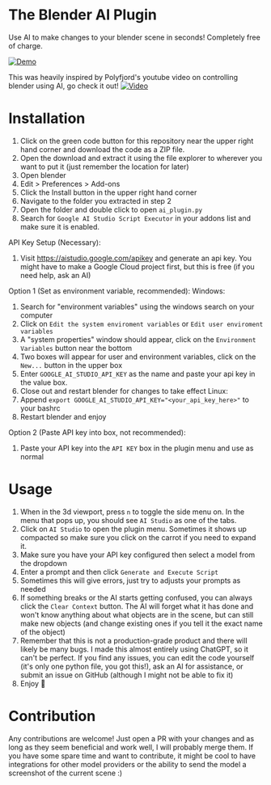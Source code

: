 # The Blender AI Plugin

Use AI to make changes to your blender scene in seconds! Completely free of charge.

[![Demo]((https://github.com/Trickshotblaster/blender-ai-plugin/raw/refs/heads/main/demo.mp4))](https://github.com/Trickshotblaster/blender-ai-plugin/raw/refs/heads/main/demo.mp4)

This was heavily inspired by Polyfjord's youtube video on controlling blender using AI, go check it out!
[![Video]((https://www.youtube.com/watch?v=ytomieYqUCQ))](https://www.youtube.com/watch?v=ytomieYqUCQ)

# Installation

1) Click on the green code button for this repository near the upper right hand corner and download the code as a ZIP file.
2) Open the download and extract it using the file explorer to wherever you want to put it (just remember the location for later)
3) Open blender
4) Edit > Preferences > Add-ons
5) Click the Install button in the upper right hand corner
6) Navigate to the folder you extracted in step 2
7) Open the folder and double click to open ```ai_plugin.py```
8) Search for ```Google AI Studio Script Executor``` in your addons list and make sure it is enabled.

API Key Setup (Necessary):
1) Visit https://aistudio.google.com/apikey and generate an api key. You might have to make a Google Cloud project first, but this is free (if you need help, ask an AI)

Option 1 (Set as environment variable, recommended):
Windows:
1) Search for "environment variables" using the windows search on your computer
2) Click on ```Edit the system enviroment variables``` or ```Edit user enviroment variables```
3) A "system properties" window should appear, click on the ```Environment Variables``` button near the bottom
4) Two boxes will appear for user and environment variables, click on the ```New...``` button in the upper box
5) Enter ```GOOGLE_AI_STUDIO_API_KEY``` as the name and paste your api key in the value box.
6) Close out and restart blender for changes to take effect
Linux:
1) Append ```export GOOGLE_AI_STUDIO_API_KEY="<your_api_key_here>"``` to your bashrc
2) Restart blender and enjoy

Option 2 (Paste API key into box, not recommended):
1) Paste your API key into the ```API KEY``` box in the plugin menu and use as normal

# Usage

1) When in the 3d viewport, press ```n``` to toggle the side menu on. In the menu that pops up, you should see ```AI Studio``` as one of the tabs.
2) Click on ```AI Studio``` to open the plugin menu. Sometimes it shows up compacted so make sure you click on the carrot if you need to expand it.
3) Make sure you have your API key configured then select a model from the dropdown
4) Enter a prompt and then click ```Generate and Execute Script```
5) Sometimes this will give errors, just try to adjusts your prompts as needed
6) If something breaks or the AI starts getting confused, you can always click the ```Clear Context``` button. The AI will forget what it has done and won't know anything about what objects are in the scene, but can still make new objects (and change existing ones if you tell it the exact name of the object)
7) Remember that this is not a production-grade product and there will likely be many bugs. I made this almost entirely using ChatGPT, so it can't be perfect. If you find any issues, you can edit the code yourself (it's only one python file, you got this!), ask an AI for assistance, or submit an issue on GitHub (although I might not be able to fix it)
8) Enjoy 🗿

# Contribution

Any contributions are welcome! Just open a PR with your changes and as long as they seem beneficial and work well, I will probably merge them. If you have some spare time and want to contribute, it might be cool to have integrations for other model providers or the ability to send the model a screenshot of the current scene :)
